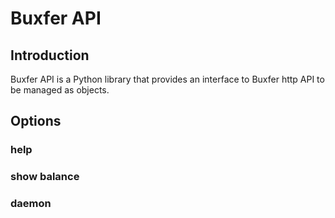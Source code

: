 # Buxfer API

## Introduction

Buxfer API is a Python library that provides an interface to Buxfer http API to be managed as objects.


## Options

### help

### show balance

### daemon